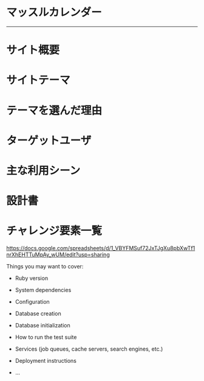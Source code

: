 # マッスルカレンダー
<hr>

# サイト概要

# サイトテーマ

# テーマを選んだ理由

# ターゲットユーザ

# 主な利用シーン

# 設計書

# チャレンジ要素一覧
https://docs.google.com/spreadsheets/d/1_VBYFMSuf72JxTJgXu8pbXwTf1nrXhEHTTuMpAy_wUM/edit?usp=sharing

Things you may want to cover:

* Ruby version

* System dependencies

* Configuration

* Database creation

* Database initialization

* How to run the test suite

* Services (job queues, cache servers, search engines, etc.)

* Deployment instructions

* ...

